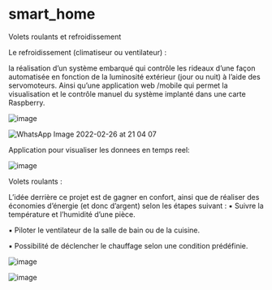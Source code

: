 # smart_home
Volets roulants et  refroidissement


Le refroidissement (climatiseur ou ventilateur) : 


la réalisation d’un système embarqué qui contrôle les 
rideaux d’une façon automatisée en fonction de la luminosité extérieur 
(jour ou nuit) à l’aide des servomoteurs. Ainsi qu’une application web 
/mobile qui permet la visualisation et le contrôle manuel du système 
implanté dans une carte Raspberry.


![image](https://user-images.githubusercontent.com/81538798/155858437-f6889bbb-d6ff-4213-bc1b-1eaebe2d3d43.png)



![WhatsApp Image 2022-02-26 at 21 04 07](https://user-images.githubusercontent.com/81538798/155858278-09c99dc3-a7e5-42e3-b3fd-0701a0298858.jpeg)

Application pour visualiser les donnees en temps reel:

![image](https://user-images.githubusercontent.com/81538798/155859514-abce1b28-78b9-43fa-abf9-e586ee5e0741.png)


Volets roulants :


L’idée derrière ce projet 
est de gagner en confort, ainsi que de réaliser des économies d’énergie (et 
donc d’argent) selon les étapes suivant :
▪ Suivre la température et l’humidité d’une pièce.

▪ Piloter le ventilateur de la salle de bain ou de la cuisine.

▪ Possibilité de déclencher le chauffage selon une condition prédéfinie.


![image](https://user-images.githubusercontent.com/81538798/155858451-2ca7271c-c9ad-40f9-b6fd-7ae69130a3b9.png)

![image](https://user-images.githubusercontent.com/81538798/155858414-8df102fd-82ac-46d0-b4d8-13388d36ad7f.png)
